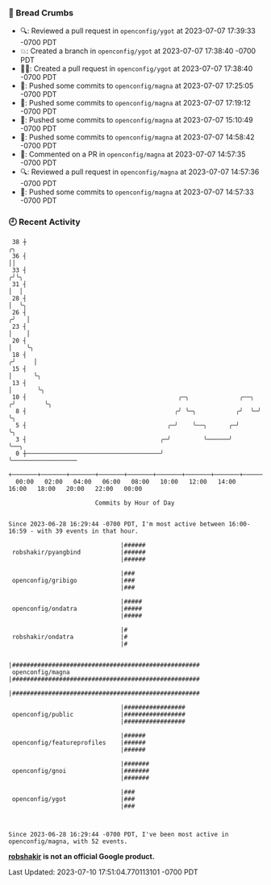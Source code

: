 ### 🍞 Bread Crumbs

 * 🔍: Reviewed a pull request in  `openconfig/ygot` at 2023-07-07 17:39:33 -0700 PDT
 * 💥: Created a branch in `openconfig/ygot` at 2023-07-07 17:38:40 -0700 PDT
 * ✍🏼: Created a pull request in `openconfig/ygot` at 2023-07-07 17:38:40 -0700 PDT
 * 🚢: Pushed some commits to `openconfig/magna` at 2023-07-07 17:25:05 -0700 PDT
 * 🚢: Pushed some commits to `openconfig/magna` at 2023-07-07 17:19:12 -0700 PDT
 * 🚢: Pushed some commits to `openconfig/magna` at 2023-07-07 15:10:49 -0700 PDT
 * 🚢: Pushed some commits to `openconfig/magna` at 2023-07-07 14:58:42 -0700 PDT
 * 💬: Commented on a PR in  `openconfig/magna` at 2023-07-07 14:57:35 -0700 PDT
 * 🔍: Reviewed a pull request in  `openconfig/magna` at 2023-07-07 14:57:36 -0700 PDT
 * 🚢: Pushed some commits to `openconfig/magna` at 2023-07-07 14:57:33 -0700 PDT

### 🕘 Recent Activity
```
 38 ┼                                                                    ╭╮
 36 ┤                                                                    ││
 33 ┤                                                                   ╭╯╰╮
 31 ┤                                                                   │  │
 28 ┤                                                                   │  ╰╮
 26 ┤                                                                  ╭╯   │
 23 ┤                                                                  │    │
 20 ┤                                                                  │    ╰╮
 18 ┤                                                                 ╭╯     │
 15 ┤                                                                 │      ╰╮
 13 ┤                                                                 │       ╰╮
 10 ┤                                          ╭─╮              ╭──╮ ╭╯        ╰╮
  8 ┤                                         ╭╯ ╰─╮           ╭╯  ╰─╯          ╰╮
  5 ┤                                       ╭─╯    ╰──╮      ╭─╯                 ╰╮
  3 ┤                                     ╭─╯         ╰──────╯                    ╰──╮
  0 ┼─────────────────────────────────────╯                                          ╰──────────────────
    +───────+───────+───────+───────+───────+───────+───────+───────+───────+───────+───────+───────+────
  00:00   02:00   04:00   06:00   08:00   10:00   12:00   14:00   16:00   18:00   20:00   22:00   00:00   

						Commits by Hour of Day


Since 2023-06-28 16:29:44 -0700 PDT, I'm most active between 16:00-16:59 - with 39 events in that hour.

```



```
                               |######
 robshakir/pyangbind           |######
                               |######

                               |###
 openconfig/gribigo            |###
                               |###

                               |#####
 openconfig/ondatra            |#####
                               |#####

                               |#
 robshakir/ondatra             |#
                               |#

                               |####################################################
 openconfig/magna              |####################################################
                               |####################################################

                               |#################
 openconfig/public             |#################
                               |#################

                               |######
 openconfig/featureprofiles    |######
                               |######

                               |#######
 openconfig/gnoi               |#######
                               |#######

                               |###
 openconfig/ygot               |###
                               |###



Since 2023-06-28 16:29:44 -0700 PDT, I've been most active in openconfig/magna, with 52 events.

```
**[robshakir](mailto:robjs@google.com) is not an official Google product.**  


Last Updated: 2023-07-10 17:51:04.770113101 -0700 PDT
